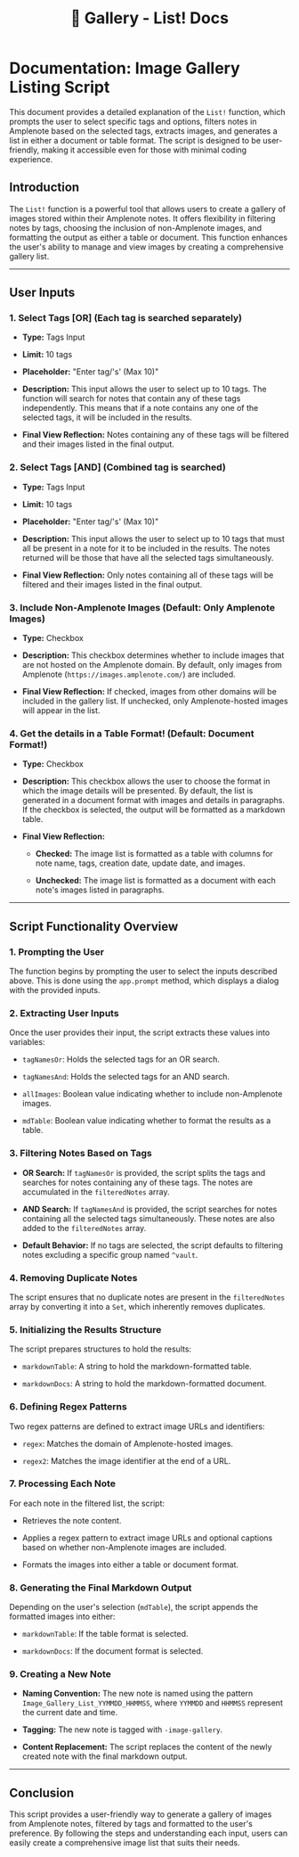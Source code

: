 ﻿---
title: "\U0001F4F8 Gallery - List! Docs"
uuid: 356bc1ea-5be8-11ef-8800-22074e34eefe
version: 7
created: '2024-08-16T21:27:15+05:30'
tags:
  - '-9-permanent'
  - '-t/amplenote/mine'
---

# **Documentation: Image Gallery Listing Script**

This document provides a detailed explanation of the `List!` function, which prompts the user to select specific tags and options, filters notes in Amplenote based on the selected tags, extracts images, and generates a list in either a document or table format. The script is designed to be user-friendly, making it accessible even for those with minimal coding experience.

## Introduction

The `List!` function is a powerful tool that allows users to create a gallery of images stored within their Amplenote notes. It offers flexibility in filtering notes by tags, choosing the inclusion of non-Amplenote images, and formatting the output as either a table or document. This function enhances the user's ability to manage and view images by creating a comprehensive gallery list.

---

## User Inputs

### **1. Select Tags \[OR\] (Each tag is searched separately)**

- **Type:** Tags Input

- **Limit:** 10 tags

- **Placeholder:** "Enter tag/'s' (Max 10)"

- **Description:** This input allows the user to select up to 10 tags. The function will search for notes that contain any of these tags independently. This means that if a note contains any one of the selected tags, it will be included in the results.

- **Final View Reflection:** Notes containing any of these tags will be filtered and their images listed in the final output.

### **2. Select Tags \[AND\] (Combined tag is searched)**

- **Type:** Tags Input

- **Limit:** 10 tags

- **Placeholder:** "Enter tag/'s' (Max 10)"

- **Description:** This input allows the user to select up to 10 tags that must all be present in a note for it to be included in the results. The notes returned will be those that have all the selected tags simultaneously.

- **Final View Reflection:** Only notes containing all of these tags will be filtered and their images listed in the final output.

### **3. Include Non-Amplenote Images (Default: Only Amplenote Images)**

- **Type:** Checkbox

- **Description:** This checkbox determines whether to include images that are not hosted on the Amplenote domain. By default, only images from Amplenote (`https://images.amplenote.com/`) are included.

- **Final View Reflection:** If checked, images from other domains will be included in the gallery list. If unchecked, only Amplenote-hosted images will appear in the list.

### **4. Get the details in a Table Format! (Default: Document Format!)**

- **Type:** Checkbox

- **Description:** This checkbox allows the user to choose the format in which the image details will be presented. By default, the list is generated in a document format with images and details in paragraphs. If the checkbox is selected, the output will be formatted as a markdown table.

- **Final View Reflection:**

    - **Checked:** The image list is formatted as a table with columns for note name, tags, creation date, update date, and images.

    - **Unchecked:** The image list is formatted as a document with each note's images listed in paragraphs.

---

## Script Functionality Overview

### **1. Prompting the User**

The function begins by prompting the user to select the inputs described above. This is done using the `app.prompt` method, which displays a dialog with the provided inputs.

### **2. Extracting User Inputs**

Once the user provides their input, the script extracts these values into variables:

- `tagNamesOr`: Holds the selected tags for an OR search.

- `tagNamesAnd`: Holds the selected tags for an AND search.

- `allImages`: Boolean value indicating whether to include non-Amplenote images.

- `mdTable`: Boolean value indicating whether to format the results as a table.

### **3. Filtering Notes Based on Tags**

- **OR Search:** If `tagNamesOr` is provided, the script splits the tags and searches for notes containing any of these tags. The notes are accumulated in the `filteredNotes` array.

- **AND Search:** If `tagNamesAnd` is provided, the script searches for notes containing all the selected tags simultaneously. These notes are also added to the `filteredNotes` array.

- **Default Behavior:** If no tags are selected, the script defaults to filtering notes excluding a specific group named `^vault`.

### **4. Removing Duplicate Notes**

The script ensures that no duplicate notes are present in the `filteredNotes` array by converting it into a `Set`, which inherently removes duplicates.

### **5. Initializing the Results Structure**

The script prepares structures to hold the results:

- `markdownTable`: A string to hold the markdown-formatted table.

- `markdownDocs`: A string to hold the markdown-formatted document.

### **6. Defining Regex Patterns**

Two regex patterns are defined to extract image URLs and identifiers:

- `regex`: Matches the domain of Amplenote-hosted images.

- `regex2`: Matches the image identifier at the end of a URL.

### **7. Processing Each Note**

For each note in the filtered list, the script:

- Retrieves the note content.

- Applies a regex pattern to extract image URLs and optional captions based on whether non-Amplenote images are included.

- Formats the images into either a table or document format.

### **8. Generating the Final Markdown Output**

Depending on the user's selection (`mdTable`), the script appends the formatted images into either:

- `markdownTable`: If the table format is selected.

- `markdownDocs`: If the document format is selected.

### **9. Creating a New Note**

- **Naming Convention:** The new note is named using the pattern `Image_Gallery_List_YYMMDD_HHMMSS`, where `YYMMDD` and `HHMMSS` represent the current date and time.

- **Tagging:** The new note is tagged with `-image-gallery`.

- **Content Replacement:** The script replaces the content of the newly created note with the final markdown output.

---

## Conclusion

This script provides a user-friendly way to generate a gallery of images from Amplenote notes, filtered by tags and formatted to the user's preference. By following the steps and understanding each input, users can easily create a comprehensive image list that suits their needs.